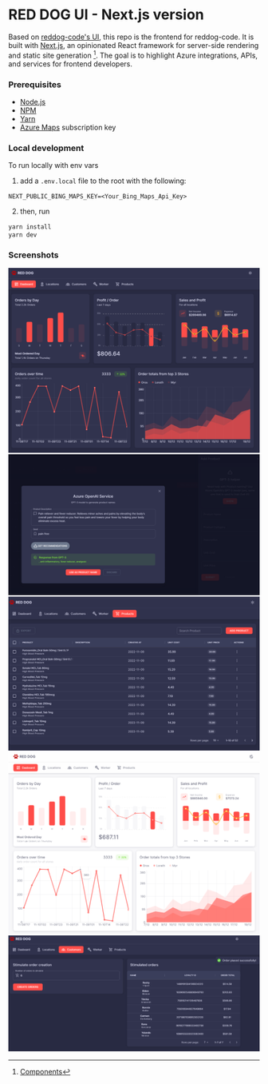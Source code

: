 # RED DOG UI - Next.js version
Based on [reddog-code's UI](https://github.com/Azure/reddog-code/tree/master/RedDog.UI), this repo is the frontend for reddog-code. 
It is built with [Next.js](https://nextjs.org/), an opinionated React framework for server-side rendering and static site generation [^fn].
The goal is to highlight Azure integrations, APIs, and services for frontend developers.

### Prerequisites

- [Node.js](https://nodejs.org/)
- [NPM](https://npm.org)
- [Yarn](https://yarnpkg.com)
- [Azure Maps](https://azure.microsoft.com/en-us/services/azure-maps/) subscription key

### Local development
To run locally with env vars

1.  add a `.env.local` file to the root with the following:
```shell
NEXT_PUBLIC_BING_MAPS_KEY=<Your_Bing_Maps_Api_Key>
```
2. then, run
```shell
yarn install
yarn dev
```
### Screenshots
![Home](public/images/readme/1.png)
![Add Product](public/images/readme/2.png)
![Products](public/images/readme/3.png)
![Home-light](public/images/readme/4.png)
![Worker](public/images/readme/5.png)
[^fn]: [Components](https://mui.com/material-ui/getting-started/overview/)
